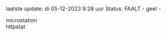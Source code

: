 laatste update: 
di 05-12-2023  9:28   uur 
Status: FAALT - geel - 
<div class="service Y">microstation</div><div class="service G">httpstat</div>